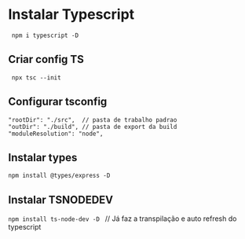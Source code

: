 # Instalar Typescript
``` npm i typescript -D```

## Criar config TS
``` npx tsc --init```

## Configurar tsconfig

```
"rootDir": "./src",  // pasta de trabalho padrao
"outDir": "./build", // pasta de export da build
"moduleResolution": "node", 
```

## Instalar types

```npm install @types/express -D```

## Instalar TSNODEDEV

```npm install ts-node-dev -D ``` // Já faz a transpilação e auto refresh do typescript